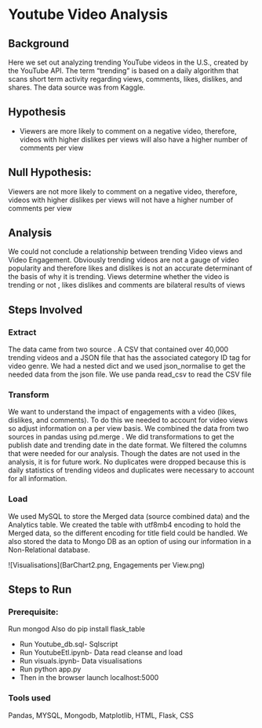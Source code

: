 
# Youtube Video Analysis
## Background

Here we set out analyzing trending YouTube videos in the U.S., created by the YouTube API. The term “trending” is based on a daily algorithm that scans short term activity regarding views, comments, likes, dislikes, and shares. The data source was from Kaggle.

## Hypothesis

* Viewers are more likely to comment on a negative video, therefore, videos with higher dislikes per views will also have a higher number of comments per view
## Null Hypothesis:

Viewers are not more likely to comment on a negative video, therefore, videos with higher dislikes per views will not have a higher number of comments per view

## Analysis
We could not conclude a relationship between trending Video views and Video Engagement. Obviously trending videos are not a gauge of video popularity and therefore likes and dislikes is not an accurate determinant of the basis of why it is trending. Views determine whether the video is trending or not , likes dislikes and comments are bilateral results of views

## Steps Involved

### Extract 
The data came from two source . A CSV that contained over 40,000 trending videos and a JSON file that has the associated category ID tag for video genre. We had a nested dict and we used json_normalise to get the needed data from the json file. We use panda read_csv to read the CSV file

### Transform 

We want to understand the impact of engagements with a video (likes, dislikes, and comments). To do this we needed to account for video views so adjust information on a per view basis.
We combined the data from two sources in pandas using pd.merge . We did transformations to get the publish date and trending date in the date format. We filtered the columns that were needed for our analysis. Though the dates are not used in the analysis, it is for future work. No duplicates were dropped because this is daily statistics of trending videos and duplicates were necessary to account for all information.

### Load 
 We used MySQL to store the Merged data (source combined data) and the Analytics table. We created the table with utf8mb4 encoding to hold the Merged data, so the different encoding for title field could be handled. We also stored the data to Mongo DB as an option of using our information in a Non-Relational database.

![Visualisations](BarChart2.png, Engagements per View.png)

## Steps to Run 

### Prerequisite: 
Run mongod Also do pip install flask_table

* Run Youtube_db.sql- Sqlscript 
* Run YoutubeEtl.ipynb- Data read cleanse and load 
* Run visuals.ipynb- Data visualisations 
* Run python app.py 
* Then in the browser launch localhost:5000

### Tools used
 Pandas, MYSQL, Mongodb, Matplotlib, HTML, Flask, CSS
